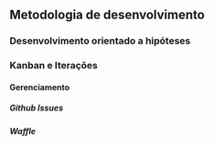 ## Metodologia de desenvolvimento

### Desenvolvimento orientado a hipóteses

### Kanban e Iterações

#### Gerenciamento

##### Github Issues

##### Waffle

